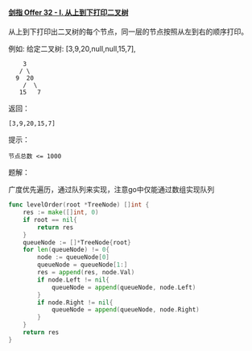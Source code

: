 #### [剑指 Offer 32 - I. 从上到下打印二叉树](https://leetcode.cn/problems/cong-shang-dao-xia-da-yin-er-cha-shu-lcof/)

从上到下打印出二叉树的每个节点，同一层的节点按照从左到右的顺序打印。

 

例如:
给定二叉树: [3,9,20,null,null,15,7],

```
	3
   / \
  9  20
    /  \
   15   7
```

返回：

```
[3,9,20,15,7]
```


提示：

```
节点总数 <= 1000
```



题解：

广度优先遍历，通过队列来实现，注意go中仅能通过数组实现队列

```go
func levelOrder(root *TreeNode) []int {
    res := make([]int, 0)
    if root == nil{
        return res
    }
    queueNode := []*TreeNode{root}
    for len(queueNode) != 0{
        node := queueNode[0]
        queueNode = queueNode[1:]
        res = append(res, node.Val)
        if node.Left != nil{
            queueNode = append(queueNode, node.Left)
        }
        if node.Right != nil{
            queueNode = append(queueNode, node.Right)
        }
    }
    return res
}
```

